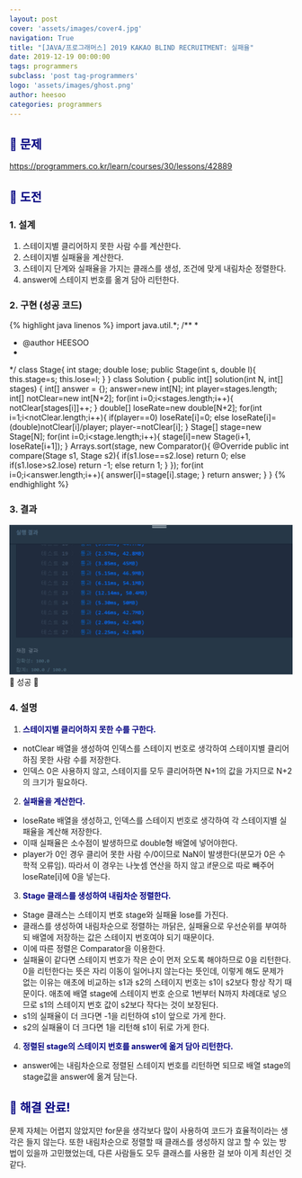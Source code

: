 ```yaml
---
layout: post
cover: 'assets/images/cover4.jpg'
navigation: True
title: "[JAVA/프로그래머스] 2019 KAKAO BLIND RECRUITMENT: 실패율"
date: 2019-12-19 00:00:00
tags: programmers
subclass: 'post tag-programmers'
logo: 'assets/images/ghost.png'
author: heesoo
categories: programmers
---
```

## <span style="color:navy">👀 문제</span>
<https://programmers.co.kr/learn/courses/30/lessons/42889>

## <span style="color:navy">👊 도전</span>

### 1. 설계
1. 스테이지별 클리어하지 못한 사람 수를 계산한다.
2. 스테이지별 실패율을 계산한다.
3. 스테이지 단계와 실패율을 가지는 클래스를 생성, 조건에 맞게 내림차순 정렬한다.
4. answer에 스테이지 번호를 옮겨 담아 리턴한다.

### 2. 구현 (성공 코드)
{% highlight java linenos %}
import java.util.*;
/**
 *
 * @author HEESOO
 *
 */
 class Stage{
     int stage;
     double lose;
     public Stage(int s, double l){
         this.stage=s;
         this.lose=l;
     }
 }
 class Solution {
     public int[] solution(int N, int[] stages) {
         int[] answer = {};
         answer=new int[N];
         int player=stages.length;
         int[] notClear=new int[N+2];
         for(int i=0;i<stages.length;i++){
             notClear[stages[i]]++;
         }
         double[] loseRate=new double[N+2];
         for(int i=1;i<notClear.length;i++){
             if(player==0)
                 loseRate[i]=0;
             else
                 loseRate[i]=(double)notClear[i]/player;
             player-=notClear[i];
         }
         Stage[] stage=new Stage[N];
         for(int i=0;i<stage.length;i++){
             stage[i]=new Stage(i+1, loseRate[i+1]);
         }
         Arrays.sort(stage, new Comparator<Stage>(){
             @Override
             public int compare(Stage s1, Stage s2){
                 if(s1.lose==s2.lose)
                     return 0;
                 else if(s1.lose>s2.lose)
                     return -1;
                 else
                     return 1;
             }
         });
         for(int i=0;i<answer.length;i++){
             answer[i]=stage[i].stage;
         }
         return answer;
     }
 }
 {% endhighlight %}

### 3. 결과
![실행결과](./assets/images/191219_3.PNG)
🤟 성공 🤟

### 4. 설명
1. **<span style="color:navy">스테이지별 클리어하지 못한 수를 구한다.</span>**
- notClear 배열을 생성하여 인덱스를 스테이지 번호로 생각하여 스테이지별 클리어하짐 못한 사람 수를 저장한다.
- 인덱스 0은 사용하지 않고, 스테이지를 모두 클리어하면 N+1의 값을 가지므로 N+2의 크기가 필요하다.
2. **<span style="color:navy">실패율을 계산한다.</span>**
- loseRate 배열을 생성하고, 인덱스를 스테이지 번호로 생각하여 각 스테이지별 실패율을 계산해 저장한다.
- 이때 실패율은 소수점이 발생하므로 double형 배열에 넣어야한다.
- player가 0인 경우 클리어 못한 사람 수/0이므로 NaN이 발생한다(분모가 0은 수학적 오류임). 따라서 이 경우는 나눗셈 연산을 하지 않고 if문으로 따로 빼주어 loseRate[i]에 0을 넣는다.
3. **<span style="color:navy">Stage 클래스를 생성하여 내림차순 정렬한다.</span>**
- Stage 클래스는 스테이지 번호 stage와 실패율 lose를 가진다.
- 클래스를 생성하여 내림차순으로 정렬하는 까닭은, 실패율으로 우선순위를 부여하되 배열에 저장하는 값은 스테이지 번호여야 되기 때문이다.
- 이에 따른 정렬은 Comparator을 이용한다.
- 실패율이 같다면 스테이지 번호가 작은 순이 먼저 오도록 해야하므로 0을 리턴한다. 0을 리턴한다는 뜻은 자리 이동이 일어나지 않는다는 뜻인데, 이렇게 해도 문제가 없는 이유는 애초에 비교하는 s1과 s2의 스테이지 번호는 s1이 s2보다 항상 작기 때문이다. 애초에 배열 stage에 스테이지 번호 순으로 1번부터 N까지 차례대로 넣으므로 s1의 스테이지 번호 값이 s2보다 작다는 것이 보장된다.
- s1의 실패율이 더 크다면 -1을 리턴하여 s1이 앞으로 가게 한다.
- s2의 실패율이 더 크다면 1을 리턴해 s1이 뒤로 가게 한다.
4. **<span style="color:navy">정렬된 stage의 스테이지 번호를 answer에 옮겨 담아 리턴한다.</span>**
- answer에는 내림차순으로 정렬된 스테이지 번호를 리턴하면 되므로 배열 stage의 stage값을 answer에 옮겨 담는다.

## <span style="color:navy">👏 해결 완료!</span>
문제 자체는 어렵지 않았지만 for문을 생각보다 많이 사용하여 코드가 효율적이라는 생각은 들지 않는다. 또한 내림차순으로 정렬할 때 클래스를 생성하지 않고 할 수 있는 방법이 있을까 고민했었는데, 다른 사람들도 모두 클래스를 사용한 걸 보아 이게 최선인 것 같다.
